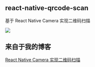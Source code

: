 ## react-native-qrcode-scan
基于 React Native Camera 实现二维码扫描

<img src="http://me.lizhooh.com/$resource/image/2017/2/rn-qrcode.png" />

## 来自于我的博客
<a href="http://me.lizhooh.com/2017/02/28/React Native/React Native Camera 实现二维码扫描/" >React Native Camera 实现二维码扫描</a>

